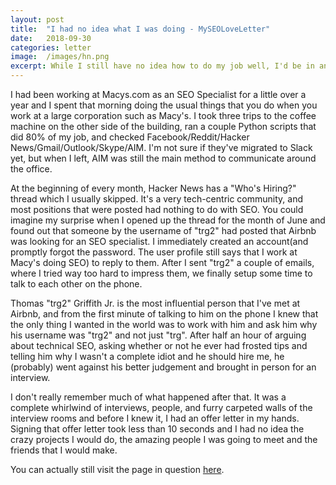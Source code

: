 ```yaml
---
layout: post
title:  "I had no idea what I was doing - MySEOLoveLetter"
date:   2018-09-30
categories: letter
image:  /images/hn.png
excerpt: While I still have no idea how to do my job well, I'd be in an even worse spot without the help of the amazing friends and coworkers that I've met here.
---
```

I had been working at Macys.com as an SEO Specialist for a little over a year and I spent that morning doing the usual things that you do when you work at a large corporation such as Macy's. I took three trips to the coffee machine on the other side of the building, ran a couple Python scripts that did 80% of my job, and checked Facebook/Reddit/Hacker News/Gmail/Outlook/Skype/AIM. I'm not sure if they've migrated to Slack yet, but when I left, AIM was still the main method to communicate around the office.

At the beginning of every month, Hacker News has a "Who's Hiring?" thread which I usually skipped.  It's a very tech-centric community, and most positions that were posted had nothing to do with SEO.  You could imagine my surprise when I opened up the thread for the month of June and found out that someone by the username of "trg2" had posted that Airbnb was looking for an SEO specialist. I immediately created an account(and promptly forgot the password. The user profile still says that I work at Macy's doing SEO) to reply to them. After I sent "trg2" a couple of emails, where I tried way too hard to impress them, we finally setup some time to talk to each other on the phone.

Thomas "trg2" Griffith Jr. is the most influential person that I've met at Airbnb, and from the first minute of talking to him on the phone I knew that the only thing I wanted in the world was to work with him and ask him why his username was "trg2" and not just "trg". After half an hour of arguing about technical SEO, asking whether or not he ever had frosted tips and telling him why I wasn't a complete idiot and he should hire me, he (probably) went against his better judgement and brought in person for an interview.

I don't really remember much of what happened after that. It was a complete whirlwind of interviews, people, and furry carpeted walls of the interview rooms and before I knew it, I had an offer letter in my hands. Signing that offer letter took less than 10 seconds and I had no idea the crazy projects I would do, the amazing people I was going to meet and the friends that I would make.

You can actually still visit the page in question [here](https://news.ycombinator.com/item?id=11815228).

